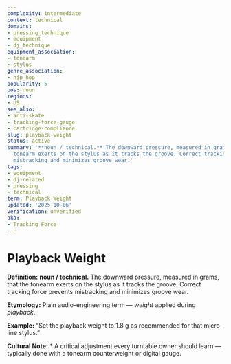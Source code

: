 ```yaml
---
complexity: intermediate
context: technical
domains:
- pressing_technique
- equipment
- dj_technique
equipment_association:
- tonearm
- stylus
genre_association:
- hip_hop
popularity: 5
pos: noun
regions:
- US
see_also:
- anti-skate
- tracking-force-gauge
- cartridge-compliance
slug: playback-weight
status: active
summary: '**noun / technical.** The downward pressure, measured in grams, that the
  tonearm exerts on the stylus as it tracks the groove. Correct tracking force prevents
  mistracking and minimizes groove wear.'
tags:
- equipment
- dj-related
- pressing
- technical
term: Playback Weight
updated: '2025-10-06'
verification: unverified
aka:
- Tracking Force
---
```


# Playback Weight

**Definition:** **noun / technical.** The downward pressure, measured in grams, that the tonearm exerts on the stylus as it tracks the groove. Correct tracking force prevents mistracking and minimizes groove wear.

**Etymology:** Plain audio-engineering term — *weight* applied during *playback*.

**Example:** “Set the playback weight to 1.8 g as recommended for that micro-line stylus.”

**Cultural Note:** * A critical adjustment every turntable owner should learn — typically done with a tonearm counterweight or digital gauge.

